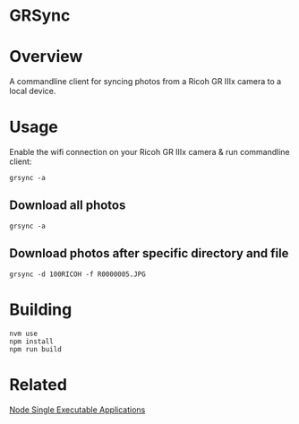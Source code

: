 # GRSync

# Overview
A commandline client for syncing photos from a Ricoh GR IIIx camera to a local device.

# Usage
Enable the wifi connection on your Ricoh GR IIIx camera & run commandline client:

```
grsync -a
```

## Download all photos

```
grsync -a
```

## Download photos after specific directory and file

```
grsync -d 100RICOH -f R0000005.JPG
```


# Building
```
nvm use
npm install
npm run build
```

# Related
[Node Single Executable Applications](https://nodejs.org/api/single-executable-applications.html)

